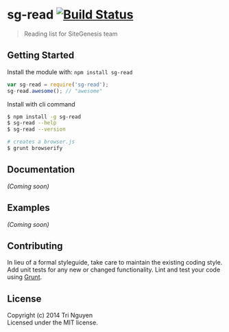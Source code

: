 # sg-read [![Build Status](https://secure.travis-ci.org/tnguyen14/sg-read.png?branch=master)](http://travis-ci.org/tnguyen14/sg-read)

> Reading list for SiteGenesis team


## Getting Started

Install the module with: `npm install sg-read`

```js
var sg-read = require('sg-read');
sg-read.awesome(); // "awesome"
```

Install with cli command

```sh
$ npm install -g sg-read
$ sg-read --help
$ sg-read --version
```


```sh
# creates a browser.js
$ grunt browserify
```



## Documentation

_(Coming soon)_


## Examples

_(Coming soon)_


## Contributing

In lieu of a formal styleguide, take care to maintain the existing coding style. Add unit tests for any new or changed functionality. Lint and test your code using [Grunt](http://gruntjs.com).


## License

Copyright (c) 2014 Tri Nguyen  
Licensed under the MIT license.
